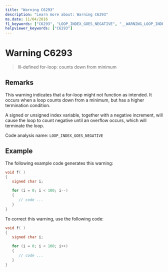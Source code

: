 ```yaml
---
title: "Warning C6293"
description: "Learn more about: Warning C6293"
ms.date: 11/04/2016
f1_keywords: ["C6293", "LOOP_INDEX_GOES_NEGATIVE", "__WARNING_LOOP_INDEX_GOES_NEGATIVE"]
helpviewer_keywords: ["C6293"]
---
```

# Warning C6293

> Ill-defined for-loop: counts down from minimum

## Remarks

This warning indicates that a for-loop might not function as intended. It occurs when a loop counts down from a minimum, but has a higher termination condition.

A signed or unsigned index variable, together with a negative increment, will cause the loop to count negative until an overflow occurs, which will terminate the loop.

Code analysis name: `LOOP_INDEX_GOES_NEGATIVE`

## Example

The following example code generates this warning:

```cpp
void f( )
{
   signed char i;

   for (i = 0; i < 100; i--)
   {
      // code ...
   }
}
```

To correct this warning, use the following code:

```cpp
void f( )
{
   signed char i;

   for (i = 0; i < 100; i++)
   {
      // code ...
   }
}
```
